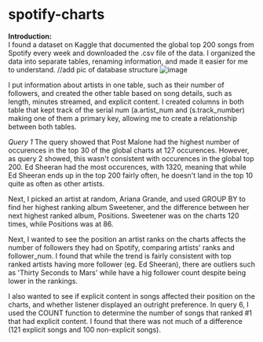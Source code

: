 # spotify-charts
<b> Introduction: </b>
<br>
I found a dataset on Kaggle that documented the global top 200 songs from Spotify every week and downloaded the .csv file of the data. I organized the data into separate tables, renaming information, and made it easier for me to understand. 
//add pic of database structure
![image](https://user-images.githubusercontent.com/96144192/149042027-1aefd390-0643-4956-a4e6-1ff493b10588.png)


I put information about artists in one table, such as their number of followers, and created the other table based on song details, such as length, minutes streamed, and explicit content.
I created columns in both table that kept track of the serial num (a.artist_num and (s.track_number) making one of them a primary key, allowing me to create a relationship between both tables. 

<i> Query 1</i>
The query showed that Post Malone had the highest number of occurences in the top 30 of the global charts at 127 occurences. However, as query 2 showed, this wasn't consistent with occurences in the global top 200. Ed Sheeran had the most occurences, with 1320, meaning that while Ed Sheeran ends up in the top 200 fairly often, he doesn't land in the top 10 quite as often as other artists.  

Next, I picked an artist at random, Ariana Grande, and used GROUP BY to find her highest ranking album Sweetener, and the difference between her next highest ranked album, Positions. Sweetener was on the charts 120 times, while Positions was at 86. 

Next, I wanted to see the position an artist ranks on the charts affects the number of followers they had on Spotify, comparing artists' ranks and follower_num. I found that while the trend is fairly consistent with top ranked artists having more follower (eg. Ed Sheeran), there are outliers such as 'Thirty Seconds to Mars' while have a hig follower count despite being lower in the rankings. 

I also wanted to see if explicit content in songs affected their position on the charts, and whether listener displayed an outright preference. In query 6, I used the COUNT function to determine the number of songs that ranked #1 that had explicit content. I found that there was not much of a difference (121 explicit songs and 100 non-explicit songs).
